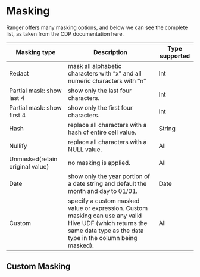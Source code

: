 # Masking

Ranger offers many masking options, and below we can see the complete list, as taken from the CDP documentation here.

| Masking type      | Description | Type supported |
| ----------------- | ----------- |----------------|
|Redact | mask all alphabetic characters with “x” and all numeric characters with “n”| Int|
| Partial mask: show last 4   | show only the last four characters.  | Int       |
| Partial mask: show first 4  |show only the first four characters. | Int        |
| Hash |  replace all characters with a hash of entire cell value.  | String|
| Nullify|replace all characters with a NULL value.|All|
|Unmasked(retain original value)| no masking is applied.|All|
|Date|show only the year portion of a date string and default the month and day to 01/01.|Date|
|Custom|specify a custom masked value or expression. Custom masking can use any valid Hive UDF (which returns the same data type as the data type in the column being masked).|All|
## Custom Masking
